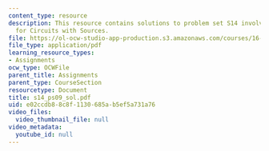 ```yaml
---
content_type: resource
description: This resource contains solutions to problem set S14 involving State Equations
  for Circuits with Sources.
file: https://ol-ocw-studio-app-production.s3.amazonaws.com/courses/16-01-unified-engineering-i-ii-iii-iv-fall-2005-spring-2006/e02ccdb88c8f1130685ab5ef5a731a76_s14_ps09_sol.pdf
file_type: application/pdf
learning_resource_types:
- Assignments
ocw_type: OCWFile
parent_title: Assignments
parent_type: CourseSection
resourcetype: Document
title: s14_ps09_sol.pdf
uid: e02ccdb8-8c8f-1130-685a-b5ef5a731a76
video_files:
  video_thumbnail_file: null
video_metadata:
  youtube_id: null
---
```

